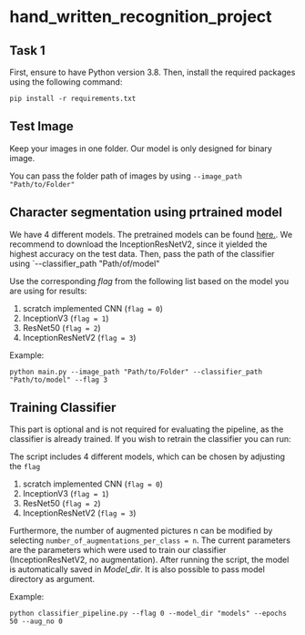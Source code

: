 # hand_written_recognition_project

## Task 1

First, ensure to have Python version 3.8.
Then, install the required packages using the following command:
```
pip install -r requirements.txt
```

## Test Image
Keep your images in one folder. Our model is only designed for binary image.

You can pass the folder path of images by using `--image_path "Path/to/Folder"`


## Character segmentation using prtrained model
We have 4 different models. The pretrained models can be found [here.](https://drive.google.com/drive/folders/1NqDdevh42zpoUPsWMux6de33plXEdUpB). 
We recommend to download the InceptionResNetV2, since it yielded the highest accuracy on the test data. 
Then, pass the path of the classifier using `--classifier_path "Path/of/model"

Use the corresponding *flag* from the following list based on the model you are using for results:

1. scratch implemented CNN (`flag = 0`)
2. InceptionV3 (`flag = 1`)
3. ResNet50 (`flag = 2`)
4. InceptionResNetV2 (`flag = 3`)<br/>

Example:
```
python main.py --image_path "Path/to/Folder" --classifier_path "Path/to/model" --flag 3
```


## Training Classifier

This part is optional and is not required for evaluating the pipeline, as the classifier is already trained.
If you wish to retrain the classifier you can run:

The script includes 4 different models, which can be chosen by adjusting the `flag` 
1. scratch implemented CNN (`flag = 0`)
2. InceptionV3 (`flag = 1`)
3. ResNet50 (`flag = 2`)
4. InceptionResNetV2 (`flag = 3`)<br/>

Furthermore, the number of augmented pictures n can be modified by selecting `number_of_augmentations_per_class = n`. 
The current parameters are the parameters which were used to train our classifier (InceptionResNetV2, no augmentation). 
After running the script, the model is automatically saved in *Model_dir*. It is also possible to pass model directory as argument.

Example:

```
python classifier_pipeline.py --flag 0 --model_dir "models" --epochs 50 --aug_no 0
```







